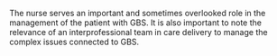 The nurse serves an important and sometimes overlooked role in the management of the patient with GBS. It is also important to note the relevance of an interprofessional team in care delivery to manage the complex issues connected to GBS.